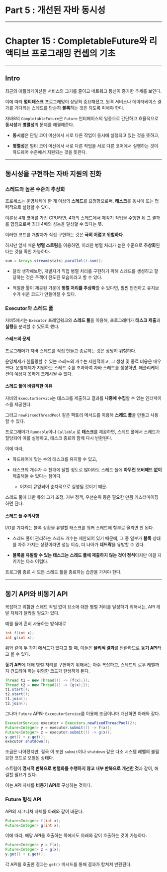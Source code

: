 # Part 5 : 개선된 자바 동시성

---

# Chapter 15 : CompletableFuture와 리액티브 프로그래밍 컨셉의 기초

---

## Intro

최근의 애플리케이션은 서비스의 크기를 줄이고 네트워크 통신이 증가한 추세를 보인다.

이에 따라 **멀티태스크** 프로그래밍이 상당히 중요해졌고, 원격 서비스나 데이터베이스 결과를 기다리는 스레드를 단순히 **블록**하는 것은 되도록 피해야 한다.

자바8의 `CompletableFuture`은 `Future` 인터페이스의 일종으로 간단하고 효율적으로 **동시성**과 **병렬성**의 문제를 해결해준다.

- **동시성**은 단일 코어 머신에서 서로 다른 작업이 동시에 실행되고 있는 것을 뜻하고,

- **병렬성**은 멀티 코어 머신에서 서로 다른 작업을 서로 다른 코어에서 실행하는 것이 하드웨어 수준에서 지원되는 것을 뜻한다.

---

## 동시성을 구현하는 자바 지원의 진화

### 스레드와 높은 수준의 추상화

프로세스는 운영체제에 한 개 이상의 **스레드**를 요청함으로써, **태스크**를 동시에 또는 협력적으로 실행할 수 있다.

이론상 4개 코어를 가진 CPU라면, 4개의 스레드에서 제각기 작업을 수행한 뒤 그 결과를 합침으로써 최대 4배의 성능을 달성할 수 있다는 뜻.

이러한 코드를 개발자가 직접 구현하는 것은 **극히 어렵고 위험하다**.

하지만 앞서 배운 **병렬 스트림**을 이용하면, 이러한 병렬 처리가 높은 수준으로 **추상화**된다는 것을 확인 가능하다.

```java
sum = Arrays.stream(stats).parallel().sum();
```

- 달리 생각해보면, 개발자가 직접 병렬 처리를 구현하기 위해 스레드를 생성하고 할당하는 것은 주객이 전도된 모습이라고 할 수 있다.

- 적절한 툴이 제공된 가운데 **병렬 처리를 추상화**할 수 있다면, 훨씬 안전하고 유지보수가 쉬운 코드가 만들어질 수 있다.

### Executor와 스레드 풀

자바5에서는 `Executor` 프레임워크와 **스레드 풀**을 이용해, 프로그래머가 **태스크 제출**과 **실행**을 분리할 수 있도록 했다.

#### 스레드의 문제

프로그래머가 자바 스레드를 직접 만들고 종료하는 것은 상당히 위험하다.

운영체제가 핸들링할 수 있는 스레드의 개수는 제한적이고, 그 생성 및 종료 비용은 매우 크다. 운영체제가 지원하는 스레드 수를 초과하여 자바 스레드를 생성하면, 애플리케이션이 예상치 못하게 크래시될 수 있다.

#### 스레드 풀이 바람직한 이유

자바의 `ExecutorService`는 태스크를 제출하고 결과를 **나중에 수집**할 수 있는 인터페이스를 제공한다.

그리고 `newFirxedThreadPool` 같은 팩토리 메서드를 이용해 **스레드 풀**을 만들고 사용할 수 있다.

프로그래머가 `Runnable`이나 `Callable` 로 **태스크**를 제공하면, 스레드 풀에서 스레드가 할당되어 이를 실행하고, 태스크 종료와 함께 다시 반환된다.

이에 따라,

- 하드웨어에 맞는 수의 태스크를 유지할 수 있고,

- 태스크의 개수가 수 천개에 달할 정도로 많더라도 스레드 풀에 **아무런 오버헤드 없이** 제출해둘 수 있다는 점이다.
  
  - 어차피 큐잉되어 순차적으로 실행될 것이기 때문.

스레드 풀에 대한 큐의 크기 조정, 거부 정책, 우선순위 등은 필요한 만큼 커스터마이징하면 된다.

#### 스레드 풀 주의사항

I/O를 기다리는 블록 상황을 유발할 태스크를 워커 스레드에 함부로 올리면 안 된다.

- 스레드 풀이 관리하는 스레드 개수는 제한되어 있기 때문에, 그 중 일부가 **블록** 상태를 자주 가지는 상황이라면 성능 이슈, 더 나아가 **데드락**을 유발할 수 있다.

- **블록을 유발할 수 있는 태스크는 스레드 풀에 제출하지 않는 것이 정석**이지만 이걸 지키기는 다소 어렵다.

프로그램 종료 시 모든 스레드 풀을 종료하는 습관을 가져야 한다.

---

## 동기 API와 비동기 API

복잡하고 위험한 스레드 작업 없이 요소에 대한 병렬 처리를 달성하기 위해서는, API 개발 자체가 달라질 필요가 있다.

예를 들어 흔히 사용하는 방식대로

```java
int f(int x);
int g(int x);
```

위와 같이 두 가지 메서드가 있다고 할 때, 이들은 **물리적 결과**를 반환하므로 **동기 API**라고 볼 수 있다.

**동기 API**에 대해 병렬 처리를 구현하기 위해서는 아주 복잡하고, 스레드의 로우 레벨까지 건드려야 하는 위험한 코드가 탄생하게 된다.

```java
Thread t1 = new Thread(() -> {f(x);});
Thread t2 = new Thread(() -> {g(x);});
t1.start();
t2.start();
t1.join();
t2.join();
```

그나마 `Future` API와 `ExcecutorService`를 이용해 조금이나마 개선하면 아래와 같다.

```java
ExecutorService executor = Executors.newFixedThreadPool(2);
Future<Integer> y = executor.submit(() -> f(x));
Future<Integer> z = executor.submit(() -> g(x));
y.get() + z.get();
executor.shutdown();
```

조금은 나아졌지만, 결국 이 또한 `submit`이나 `shutdown` 같은 다소 시스템 레벨의 불필요한 코드로 오염된 상태다.

스트림이 **명시적 반복으로 병렬화를 수행하지 않고 내부 반복으로 개선한 것**과 같이, 해결할 필요가 있다.

이는 API 자체를 **비동기 API**로 구성하는 것이다.

### Future 형식 API

API의 시그니처 자체를 아래와 같이 바꾼다.

```java
Future<Integer> f(int x);
Future<Integer> g(int x);
```

이에 따라, 해당 API를 호출하는 쪽에서도 아래와 같이 호출하는 것이 가능하다.

```java
Future<Integer> y = f(x);
Future<Integer> z = g(x);
y.get() + z.get();
```

각 API를 호출한 결과는 `get()` 메서드를 통해 결과가 합쳐져 반환된다.


